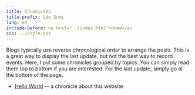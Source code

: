 ```yaml
---
title: Chronicles
title-prefix: Léo Sumi
lang: en
include-before: <a href="../index.html">Home</a>
css: ../style.css
...
```


Blogs typically use reverse chronological order to arrange the posts. This is a great way to display the last update, but not the best way to record events. Here, I put some chronicles grouped by topics. You can simply read them top to bottom if you are interested. For the last update, simply go at the bottom of the page.

* [Hello World](hello-world.html) -- a chronicle about this website
